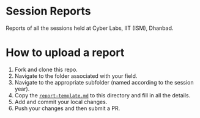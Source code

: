 # Session Reports

Reports of all the sessions held at Cyber Labs, IIT (ISM), Dhanbad.

# How to upload a report
1. Fork and clone this repo.
2. Navigate to the folder associated with your field.
3. Navigate to the appropriate subfolder (named according to the session year).
4. Copy the [`report-template.md`](report-template.md) to this directory and fill in all the details.
5. Add and commit your local changes.
6. Push your changes and then submit a PR.
